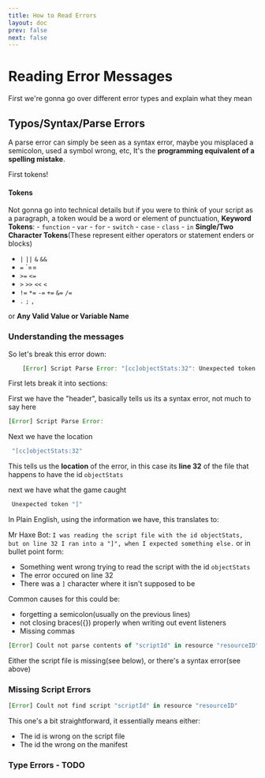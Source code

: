 ```yaml
---
title: How to Read Errors
layout: doc
prev: false
next: false
---
```


# Reading Error Messages 

First we're gonna go over different error types and explain what they mean

## Typos/Syntax/Parse Errors

A parse error can simply be seen as a syntax error, maybe you misplaced a semicolon, used a symbol wrong, etc, It's the **programming equivalent of a spelling mistake**.

First tokens!
#### Tokens
 Not gonna go into technical details but if you were to think of your script as a paragraph, a token would be a word or element of punctuation, 
 **Keyword Tokens**:
	 - `function`
	 - `var`
	 - `for`
	 - `switch`
	 - `case`
	 - `class`
	 -  `in`
**Single/Two Character Tokens**(These represent either operators or statement enders or blocks)
- `|` `||` `&` `&&`
- `=`  `==
-  `>=`  `<=`
- `>` `>>`  `<<` `<`
- `!=` `*=` `-=` `+=`  `&=`  `/=`
- `.` `;` `,`

or **Any Valid Value or Variable Name**

### Understanding the messages
So let's break this error down:
```js
	[Error] Script Parse Error: "[cc]objectStats:32": Unexpected token "]" in "template"
```
First lets break it into sections:

First we have the "header", basically tells us its a syntax error, not much to say here
```js
[Error] Script Parse Error: 
```

Next we have the location
```js
 "[cc]objectStats:32"
```
This tells us the **location** of the error, in this case its **line 32** of the file that happens to have the id `objectStats`

next we have what the game caught
```js
 Unexpected token "]"
```

In Plain English, using the information we have, this translates to:

Mr Haxe Bot: `I was reading the script file with the id objectStats, but on line 32 I ran into a "]", when I expected something else.`
or in bullet point form:
- Something went wrong trying to read the script with the id `objectStats`
- The error occured on line 32
- There was a `]` character where it isn't supposed to be

Common causes for this could be:
- forgetting a semicolon(usually on the previous lines)
- not closing braces({}) properly  when writing out event listeners
- Missing commas


```js
[Error] Coult not parse contents of "scriptId" in resource "resourceID"
```
Either the script file is missing(see below), or there's a syntax error(see above)



### Missing Script Errors
```js
[Error] Coult not find script "scriptId" in resource "resourceID"
```

This one's a bit straightforward, it essentially means either:
- The id is wrong on the script file
- The id the wrong on the manifest


### Type Errors - TODO